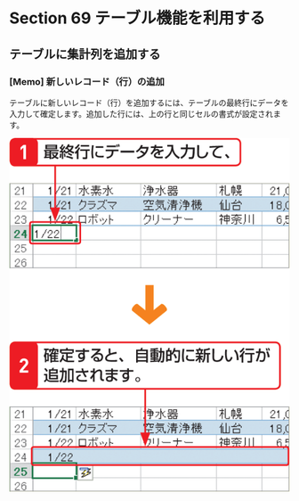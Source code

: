 # Section 69 テーブル機能を利用する

## テーブルに集計列を追加する

### [Memo] 新しいレコード（行）の追加

テーブルに新しいレコード（行）を追加するには、テーブルの最終行にデータを入力して確定します。追加した行には、上の行と同じセルの書式が設定されます。

![memo](005.png)
